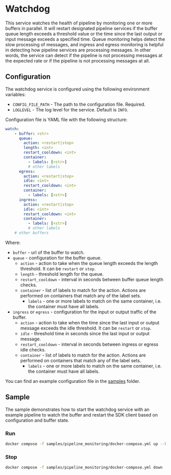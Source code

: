 # Watchdog
This service watches the health of pipeline by monitoring one or more buffers in parallel.
It will restart designated pipeline services if the buffer queue length exceeds a threshold value or the time since the last output or input message exceeds a specified time. 
Queue monitoring helps detect the slow processing of messages, and ingress and egress monitoring is helpful in detecting how pipeline services are processing messages. 
In other words, the service can detect if the pipeline is not processing messages at the expected rate or if the pipeline is not processing messages at all.

## Configuration

The watchdog service is configured using the following environment variables:
* `CONFIG_FILE_PATH` - The path to the configuration file. Required.
* `LOGLEVEL` - The log level for the service. Default is `INFO`.

Configuration file is YAML file with the following structure:
```yaml
watch:
    - buffer: <str>
      queue:
        action: <restart|stop>
        length: <int>
        restart_cooldown: <int>
        container:
          - labels: [<str>]
          # other labels
      egress:
        action: <restart|stop>
        idle: <int>
        restart_cooldown: <int>
        container:
          - labels: [<str>]
      ingress:
        action: <restart|stop>
        idle: <int>
        restart_cooldown: <int>
        container:
          - labels: [<str>]
          # other labels
    # other buffers
```

Where:
* `buffer` - url of the buffer to watch.
* `queue` - configuration for the buffer queue.
  * `action` - action to take when the queue length exceeds the length threshold. It can be `restart` or `stop`.
  * `length` - threshold length for the queue.
  * `restart_cooldown` - interval in seconds between buffer queue length checks.
  * `container` - list of labels to match for the action. Actions are performed on containers that match any of the label sets.
    * `labels` - one or more labels to match on the same container, i.e. the container must have all labels.
* `ingress` or `egress` - configuration for the input or output traffic of the buffer.
  * `action` - action to take when the time since the last input or output message exceeds the idle threshold. It can be `restart` or `stop`.
  * `idle` - threshold time in seconds since the last input or output message.
  * `restart_cooldown` - interval in seconds between ingress or egress idle checks.
  * `container` - list of labels to match for the action. Actions are performed on containers that match any of the label sets.
    * `labels` - one or more labels to match on the same container, i.e. the container must have all labels.

You can find an example configuration file in the [samples](samples/pipeline_monitoring/config.yml) folder.

## Sample

The sample demonstrates how to start the watchdog service with an example pipeline to watch the buffer and restart the SDK client based on configuration and buffer state.

### Run

```bash
docker compose -f samples/pipeline_monitoring/docker-compose.yml up --build -d
```

### Stop

```bash
docker compose -f samples/pipeline_monitoring/docker-compose.yml down
```
